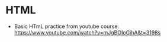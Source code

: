 # HTML
- Basic HTmL practice from youtube course: https://www.youtube.com/watch?v=mJgBOIoGihA&t=3198s
